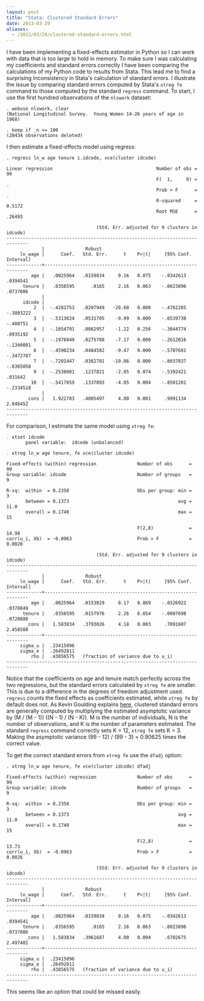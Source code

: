 ```yaml
---
layout: post
title: "Stata: Clustered Standard Errors"
date: 2013-03-29
aliases:
  - /2013/03/29/clustered-standard-errors.html
---
```


I have been implementing a fixed-effects estimator in Python so I can
work with data that is too large to hold in memory.  To make sure I
was calculating my coefficients and standard errors correctly I have
been comparing the calculations of my Python code to results from
Stata.  This lead me to find a surprising inconsistency in Stata's
calculation of standard errors.  I illustrate the issue by comparing
standard errors computed by Stata's `xtreg fe` command to those
computed by the standard `regress` command.  To start, I use the first
hundred observations of the `nlswork` dataset:

    . webuse nlswork, clear
    (National Longitudinal Survey.  Young Women 14-26 years of age in 1968)
    
    . keep if _n <= 100
    (28434 observations deleted)

I then estimate a fixed-effects model using regress:

    . regress ln_w age tenure i.idcode, vce(cluster idcode)
    
    Linear regression                                      Number of obs =      99
                                                           F(  1,     8) =       .
                                                           Prob > F      =       .
                                                           R-squared     =  0.5172
                                                           Root MSE      =  .26493
    
                                     (Std. Err. adjusted for 9 clusters in idcode)
    ------------------------------------------------------------------------------
                 |               Robust
         ln_wage |      Coef.   Std. Err.      t    P>|t|     [95% Conf. Interval]
    -------------+----------------------------------------------------------------
             age |   .0025964   .0159834     0.16   0.875    -.0342613    .0394541
          tenure |   .0356595      .0165     2.16   0.063    -.0023896    .0737086
                 |
          idcode |
              2  |  -.4282753   .0207949   -20.60   0.000    -.4762285   -.3803222
              3  |  -.5313624   .0531705    -9.99   0.000    -.6539738    -.408751
              4  |  -.1054791   .0862957    -1.22   0.256    -.3044774    .0935192
              5  |  -.1976049   .0275788    -7.17   0.000    -.2612016   -.1340081
              6  |  -.4590234   .0484582    -9.47   0.000    -.5707681   -.3472787
              7  |  -.7201447   .0362701   -19.86   0.000    -.8037837   -.6365058
              9  |  -.2538001   .1237821    -2.05   0.074    -.5392421     .031642
             10  |  -.5417859   .1337093    -4.05   0.004    -.8501201   -.2334518
                 |
           _cons |   1.922783   .4005497     4.80   0.001     .9991134    2.846452
    ------------------------------------------------------------------------------

For comparison, I estimate the same model using `xtreg fe`:

    . xtset idcode
           panel variable:  idcode (unbalanced)
    
    . xtreg ln_w age tenure, fe vce(cluster idcode)
    
    Fixed-effects (within) regression               Number of obs      =        99
    Group variable: idcode                          Number of groups   =         9
    
    R-sq:  within  = 0.2358                         Obs per group: min =         3
           between = 0.1373                                        avg =      11.0
           overall = 0.1740                                        max =        15
    
                                                    F(2,8)             =     14.98
    corr(u_i, Xb)  = -0.0963                        Prob > F           =    0.0020
    
                                     (Std. Err. adjusted for 9 clusters in idcode)
    ------------------------------------------------------------------------------
                 |               Robust
         ln_wage |      Coef.   Std. Err.      t    P>|t|     [95% Conf. Interval]
    -------------+----------------------------------------------------------------
             age |   .0025964   .0153029     0.17   0.869    -.0326922    .0378849
          tenure |   .0356595   .0157976     2.26   0.054    -.0007698    .0720888
           _cons |   1.583834   .3793026     4.18   0.003     .7091607    2.458508
    -------------+----------------------------------------------------------------
         sigma_u |  .23415096
         sigma_e |  .26492811
             rho |  .43856575   (fraction of variance due to u_i)
    ------------------------------------------------------------------------------

Notice that the coefficients on age and tenure match perfectly across
the two regressions, but the standard errors calculated by `xtreg fe`
are smaller.  This is due to a difference in the degrees of freedom
adjustment used.  `regress` counts the fixed effects as coefficients
estimated, while `xtreg fe` by default does not.  As Kevin Goulding
explains
[here](http://thetarzan.wordpress.com/2011/06/11/clustered-standard-errors-in-r/),
clustered standard errors are generally computed by multiplying the
estimated asymptotic variance by (M / (M - 1)) ((N - 1) / (N - K)).  M
is the number of individuals, N is the number of observations, and K
is the number of parameters estimated.  The standard `regress` command
correctly sets K = 12, `xtreg fe` sets K = 3.  Making the asymptotic
variance (99 - 12) / (99 - 3) = 0.90625 times the correct value.

To get the correct standard errors from `xtreg fe` use the `dfadj`
option:

    . xtreg ln_w age tenure, fe vce(cluster idcode) dfadj
    
    Fixed-effects (within) regression               Number of obs      =        99
    Group variable: idcode                          Number of groups   =         9
    
    R-sq:  within  = 0.2358                         Obs per group: min =         3
           between = 0.1373                                        avg =      11.0
           overall = 0.1740                                        max =        15
    
                                                    F(2,8)             =     13.73
    corr(u_i, Xb)  = -0.0963                        Prob > F           =    0.0026
    
                                     (Std. Err. adjusted for 9 clusters in idcode)
    ------------------------------------------------------------------------------
                 |               Robust
         ln_wage |      Coef.   Std. Err.      t    P>|t|     [95% Conf. Interval]
    -------------+----------------------------------------------------------------
             age |   .0025964   .0159834     0.16   0.875    -.0342613    .0394541
          tenure |   .0356595      .0165     2.16   0.063    -.0023896    .0737086
           _cons |   1.583834   .3961687     4.00   0.004     .6702675    2.497401
    -------------+----------------------------------------------------------------
         sigma_u |  .23415096
         sigma_e |  .26492811
             rho |  .43856575   (fraction of variance due to u_i)
    ------------------------------------------------------------------------------

This seems like an option that could be missed easily.
